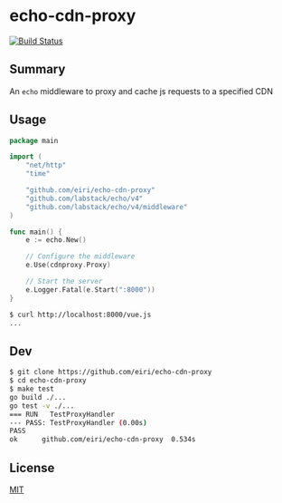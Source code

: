 # echo-cdn-proxy

[![Build Status](https://github.com/eiri/echo-cdn-proxy/workflows/build/badge.svg)](https://github.com/eiri/echo-cdn-proxy/actions)

## Summary

An `echo` middleware to proxy and cache js requests to a specified CDN

## Usage

```go
package main

import (
    "net/http"
    "time"

    "github.com/eiri/echo-cdn-proxy"
    "github.com/labstack/echo/v4"
    "github.com/labstack/echo/v4/middleware"
)

func main() {
    e := echo.New()

    // Configure the middleware
    e.Use(cdnproxy.Proxy)

    // Start the server
    e.Logger.Fatal(e.Start(":8000"))
}
```

```bash
$ curl http://localhost:8000/vue.js
...
```

## Dev

```bash
$ git clone https://github.com/eiri/echo-cdn-proxy
$ cd echo-cdn-proxy
$ make test
go build ./...
go test -v ./...
=== RUN   TestProxyHandler
--- PASS: TestProxyHandler (0.00s)
PASS
ok      github.com/eiri/echo-cdn-proxy  0.534s
```

## License

[MIT](https://github.com/eiri/echo-cdn-proxy/blob/master/LICENSE)
